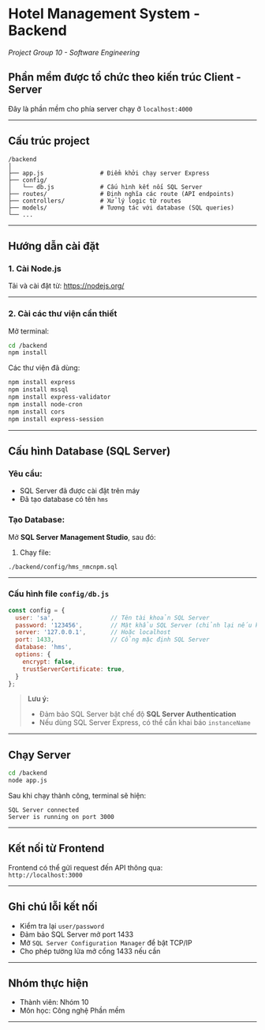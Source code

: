 #  Hotel Management System - Backend

*Project Group 10 - Software Engineering*

## Phần mềm được tổ chức theo kiến trúc Client - Server
Đây là phần mềm cho phía server chạy ở ```localhost:4000```

---
##  Cấu trúc project

```
/backend
│
├── app.js                # Điểm khởi chạy server Express
├── config/
│   └── db.js             # Cấu hình kết nối SQL Server
├── routes/               # Định nghĩa các route (API endpoints)
├── controllers/          # Xử lý logic từ routes
├── models/               # Tương tác với database (SQL queries)
└── ...
```

---

##  Hướng dẫn cài đặt

### 1. Cài Node.js

Tải và cài đặt từ: https://nodejs.org/

---

### 2. Cài các thư viện cần thiết

Mở terminal:

```bash
cd /backend
npm install
```

Các thư viện đã dùng:

```bash
npm install express
npm install mssql
npm install express-validator
npm install node-cron
npm install cors
npm install express-session
```

---

##  Cấu hình Database (SQL Server)

### Yêu cầu:

- SQL Server đã được cài đặt trên máy
- Đã tạo database có tên `hms`

### Tạo Database:

Mở **SQL Server Management Studio**, sau đó:

1. Chạy file: 
```
./backend/config/hms_nmcnpm.sql
```

---

### Cấu hình file `config/db.js`

```js
const config = {
  user: 'sa',                // Tên tài khoản SQL Server
  password: '123456',        // Mật khẩu SQL Server (chỉnh lại nếu khác)
  server: '127.0.0.1',       // Hoặc localhost
  port: 1433,                // Cổng mặc định SQL Server
  database: 'hms',
  options: {
    encrypt: false,
    trustServerCertificate: true,
  }
};
```

>  **Lưu ý:**  
> - Đảm bảo SQL Server bật chế độ **SQL Server Authentication**  
> - Nếu dùng SQL Server Express, có thể cần khai báo `instanceName`

---

##  Chạy Server

```bash
cd /backend
node app.js
```

Sau khi chạy thành công, terminal sẽ hiện:

```
SQL Server connected
Server is running on port 3000
```

---

##  Kết nối từ Frontend

Frontend có thể gửi request đến API thông qua:  
`http://localhost:3000`

---

##  Ghi chú lỗi kết nối

- Kiểm tra lại `user/password`
- Đảm bảo SQL Server mở port 1433
- Mở `SQL Server Configuration Manager` để bật TCP/IP
- Cho phép tường lửa mở cổng 1433 nếu cần

---

##  Nhóm thực hiện

- Thành viên: Nhóm 10  
- Môn học: Công nghệ Phần mềm

---
